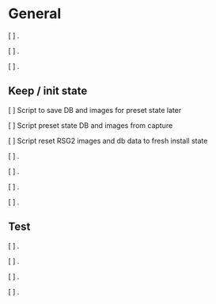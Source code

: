# General

[ ] .

[ ] .

[ ] .

## Keep / init state

[ ] Script to save DB and images for preset state later

[ ] Script preset state DB and images from capture

[ ] Script reset RSG2 images and db data to fresh install state

[ ] .

[ ] .

[ ] .

[ ] .

## Test

[ ] .

[ ] .

[ ] .

[ ] .

